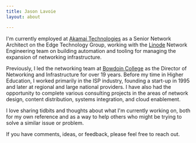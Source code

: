 ```yaml
---
title: Jason Lavoie
layout: about

---
```


I'm currently employed at [Akamai Technologies](https://www.akamai.com)
as a Senior Network Architect on the Edge Technology Group, working
with the [Linode](https://www.linode.com) Network Engineering team on
building automation and tooling for managing the expansion of networking
infrastructure.

Previously, I led the networking team at [Bowdoin
College](https://www.bowdoin.edu/) as the Director of Networking and
Infrastructure for over 19 years. Before my time in Higher Education, I
worked primarily in the ISP industry, founding a start-up in 1995 and
later at regional and large national providers.  I have also had the
opportunity to complete various consulting projects in the areas of
network design, content distribution, systems integration, and cloud
enablement.

I love sharing tidbits and thoughts about what I'm currently working
on, both for my own reference and as a way to help others who might be
trying to solve a similar issue or problem.

If you have comments, ideas, or feedback, please feel free to reach out.
